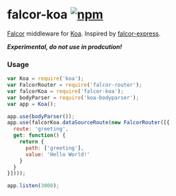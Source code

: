 # falcor-koa [![npm](https://img.shields.io/npm/v/falcor-koa.svg?style=flat-square)](https://www.npmjs.com/package/falcor-koa)

[Falcor](https://netflix.github.io/falcor/) middleware for [Koa](https://github.com/koajs/koa/).
Inspired by [falcor-express](https://github.com/Netflix/falcor-router/).

***Experimental, do not use in prodcution!***

### Usage

```javascript
var Koa = require('koa');
var FalcorRouter = require('falcor-router');
var falcorKoa = require('falcor-koa');
var bodyParser = require('koa-bodyparser');
var app = Koa();

app.use(bodyParser());
app.use(falcorKoa.dataSourceRoute(new FalcorRouter([{
  route: 'greeting',
  get: function() {
    return {
      path: ['greeting'],
      value: 'Hello World!'
    }
  }
}])));

app.listen(3000);
```

